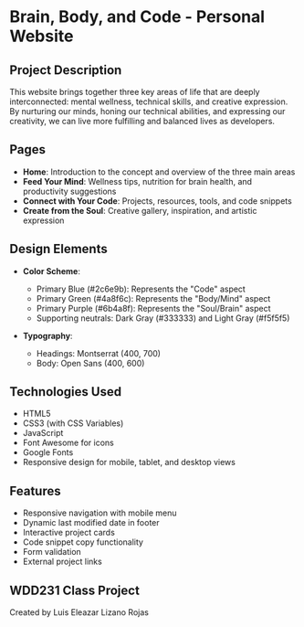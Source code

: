 # Brain, Body, and Code - Personal Website

## Project Description
This website brings together three key areas of life that are deeply interconnected: mental wellness, technical skills, and creative expression. By nurturing our minds, honing our technical abilities, and expressing our creativity, we can live more fulfilling and balanced lives as developers.

## Pages
- **Home**: Introduction to the concept and overview of the three main areas
- **Feed Your Mind**: Wellness tips, nutrition for brain health, and productivity suggestions
- **Connect with Your Code**: Projects, resources, tools, and code snippets
- **Create from the Soul**: Creative gallery, inspiration, and artistic expression

## Design Elements
- **Color Scheme**:
  - Primary Blue (#2c6e9b): Represents the "Code" aspect
  - Primary Green (#4a8f6c): Represents the "Body/Mind" aspect
  - Primary Purple (#6b4a8f): Represents the "Soul/Brain" aspect
  - Supporting neutrals: Dark Gray (#333333) and Light Gray (#f5f5f5)

- **Typography**:
  - Headings: Montserrat (400, 700)
  - Body: Open Sans (400, 600)

## Technologies Used
- HTML5
- CSS3 (with CSS Variables)
- JavaScript
- Font Awesome for icons
- Google Fonts
- Responsive design for mobile, tablet, and desktop views

## Features
- Responsive navigation with mobile menu
- Dynamic last modified date in footer
- Interactive project cards
- Code snippet copy functionality
- Form validation
- External project links

## WDD231 Class Project
Created by Luis Eleazar Lizano Rojas
